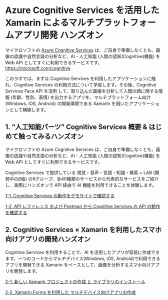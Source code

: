 # Azure Cognitive Services を活用した Xamarin によるマルチプラットフォームアプリ開発 ハンズオン

マイクロソフトの [Azure Cognitive Services](https://azure.microsoft.com/ja-jp/services/cognitive-services/) は、ご自身で準備しなくとも、画像の認識や自然言語の分析など、AI・人工知能 (人間の認知(Cognitive)機能) を Web API としてすぐに利用できるサービスです。  
<https://microsoft.com/cognitive>

このラボでは、まずは Cognitive Services を利用したアプリケーションに触れ、Cognitive Services の利用方法について学習します。その後、Cognitive Services Face API を活用 して、取り込んだ画像を分析して人間の顔に関する情報 (年齢、性別、表情) を出力するアプリを、マルチプラットフォーム向け(Windows, iOS, Android) の開発環境である Xamarin を用いたアプリケーションとして構築します。

## 1. “人工知能パーツ” Cognitive Services 概要 & はじめて触ってみるハンズオン

マイクロソフトの Azure Cognitive Services は、ご自身で準備しなくとも、画像の認識や自然言語の分析など、AI・人工知能 (人間の認知(Cognitive)機能) を Web API としてすぐに利用できるサービスです。

Cognitive Services で提供している 視覚・音声・言語・知識・検索 + LAB (開発中のβ版) の6グループ、全40種類のサービスから代表的なサービスをご紹介し、実際にハンズオンで API 経由で AI 機能を利用できることを体験します。  

[1-1. Cognitive Services の動作をデモサイトで確認する](1_CognitiveServicesTrial01.md)

[1-2. API レファレンス および Postman から Cognitive Services の API の動作を確認する](1_CognitiveServicesTrial02.md)

## 2. Cognitive Services × Xamarin を利用したスマホ向けアプリの開発ハンズオン

Cognitive Services を利用することで、AI を活用したアプリが容易に作成できます。一つのコードからマルチデバイス(Windows, iOS, Android)で利用できるアプリを開発できる Xamarin をベースとして、画像を分析するスマホ向けアプリを開発します。

[2-1. 新しい Xamarin プロジェクトの作成 と ライブラリのインストール](2_CognitiveXamarinAppDev_win01.md)

[2-2. Xamarin.Forms を利用した マルチデバイス向けアプリの作成](2_CognitiveXamarinAppDev_win02.md)
